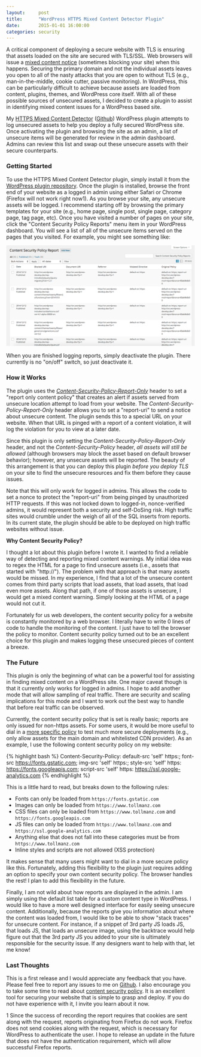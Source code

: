 ```yaml
---
layout:     post
title:      "WordPress HTTPS Mixed Content Detector Plugin"
date:       2015-01-01 16:00:00
categories: security
---
```


A critical component of deploying a secure website with TLS is ensuring that assets loaded on the site are secured with TLS/SSL. Web browsers will issue a [mixed content notice](https://developer.mozilla.org/en-US/docs/Security/MixedContent) (sometimes blocking your site) when this happens. Securing the primary domain and not the individual assets leaves you open to all of the nasty attacks that you are open to without TLS (e.g., man-in-the-middle, cookie cutter, passive monitoring). In WordPress, this can be particularly difficult to achieve because assets are loaded from content, plugins, themes, and WordPress core itself. With all of these possible sources of unsecured assets, I decided to create a plugin to assist in identifying mixed content issues for a WordPress based site.

My [HTTPS Mixed Content Detector](https://wordpress.org/plugins/https-mixed-content-detector/) ([Github](https://github.com/tollmanz/wordpress-https-mixed-content-detector)) WordPress plugin attempts to log unsecured assets to help you deploy a fully secured WordPress site. Once activating the plugin and browsing the site as an admin, a list of unsecure items will be generated for review in the admin dashboard. Admins can review this list and swap out these unsecure assets with their secure counterparts.

### Getting Started

To use the HTTPS Mixed Content Detector plugin, simply install it from the [WordPress plugin repository](https://wordpress.org/plugins/https-mixed-content-detector/). Once the plugin is installed, browse the front end of your website as a logged in admin using either Safari or Chrome (Firefox will not work right now<span class="footnote-article-number">1</span>). As you browse your site, any unsecure assets will be logged. I recommend starting off by browsing the primary templates for your site (e.g., home page, single post, single page, category page, tag page, etc). Once you have visited a number of pages on your site, click the "Content Security Policy Reports" menu item in your WordPress dashboard. You will see a list of all of the unsecure items served on the pages that you visited. For example, you might see something like:

![](/media/images/csp-violations.png "CSP Violations screen")

When you are finished logging reports, simply deactivate the plugin. There currently is no "on/off" switch, so just deactivate it.

### How it Works

The plugin uses the *[Content-Security-Policy-Report-Only](http://w3c.github.io/webappsec/specs/content-security-policy/#iana-content-security-policy-report-only)* header to set a "report only content policy" that creates an alert if assets served from unsecure location attempt to load from your website. The *Content-Security-Policy-Report-Only* header allows you to set a "report-uri" to send a notice about unsecure content. The plugin sends this to a special URL on your website. When that URL is pinged with a report of a content violation, it will log the violation for you to view at a later date.

Since this plugin is only setting the *Content-Security-Policy-Report-Only* header, and not the *Content-Security-Policy* header, *all assets will still be allowed* (although browsers may block the asset based on default browser behavior); however, any unsecure assets will be reported. The beauty of this arrangement is that you can deploy this plugin *before you deploy TLS* on your site to find the unsecure resources and fix them before they cause issues.

Note that this will only work for logged in admins. This allows the code to set a nonce to protect the "report-uri" from being pinged by unauthorized HTTP requests. If this was not locked down to logged-in, nonce-verified admins, it would represent both a security and self-DoSing risk. High traffic sites would crumble under the weigh of all of the SQL inserts from reports. In its current state, the plugin should be able to be deployed on high traffic websites without issue.

**Why Content Security Policy?**

I thought a lot about this plugin before I wrote it. I wanted to find a reliable way of detecting and reporting mixed content warnings. My initial idea was to regex the HTML for a page to find unsecure assets (i.e., assets that started with "http://"). The problem with that approach is that many assets would be missed. In my experience, I find that a lot of the unsecure content comes from third party scripts that load assets, that load assets, that load even more assets. Along that path, if one of those assets is unsecure, I would get a mixed content warning. Simply looking at the HTML of a page would not cut it.

Fortunately for us web developers, the content security policy for a website is constantly monitored by a web browser. I literally have to write 0 lines of code to handle the monitoring of the content. I just have to tell the browser the policy to monitor. Content security policy turned out to be an excellent choice for this plugin and makes logging these unsecured pieces of content a breeze.

### The Future

This plugin is only the beginning of what can be a powerful tool for assisting in finding mixed content on a WordPress site. One major caveat though is that it currently only works for logged in admins. I hope to add another mode that will allow sampling of real traffic. There are security and scaling implications for this mode and I want to work out the best way to handle that before real traffic can be observed.

Currently, the content security policy that is set is really basic; reports are only issued for non-https assets. For some users, it would be more useful to dial in a [more specific policy](http://w3c.github.io/webappsec/specs/content-security-policy/#directives) to test much more secure deployments (e.g., only allow assets for the main domain and whitelisted CDN provider). As an example, I use the following content security policy on my website:

{% highlight bash %}
Content-Security-Policy: default-src 'self' https:; font-src https://fonts.gstatic.com; img-src 'self' https:; style-src 'self' https: https://fonts.googleapis.com; script-src 'self' https: https://ssl.google-analytics.com
{% endhighlight %}

This is a little hard to read, but breaks down to the following rules:

* Fonts can only be loaded from `https://fonts.gstatic.com`
* Images can only be loaded from `https://www.tollmanz.com`
* CSS files can only be loaded from `https://www.tollmanz.com` and `https://fonts.googleapis.com`
* JS files can only be loaded from `https://www.tollmanz.com` and `https://ssl.google-analytics.com`
* Anything else that does not fall into these categories must be from `https://www.tollmanz.com`
* Inline styles and scripts are not allowed (XSS protection)

It makes sense that many users might want to dial in a more secure policy like this. Fortunately, adding this flexibility to the plugin just requires adding an option to specify your own content security policy. The browser handles the rest! I plan to add this flexibility in the future.

Finally, I am not wild about how reports are displayed in the admin. I am simply using the default list table for a custom content type in WordPress. I would like to have a more well designed interface for easily seeing unsecure content. Additionally, because the reports give you information about where the content was loaded from, I would like to be able to show "stack traces" for unsecure content. For instance, if a snippet of 3rd party JS loads JS, that loads JS, that loads an unsecure image, using the backtrace would help figure out that the 3rd party JS you added to your site is ultimately responsible for the security issue. If any designers want to help with that, let me know!

### Last Thoughts

This is a first release and I would appreciate any feedback that you have. Please feel free to report any issues to me on [Github](https://github.com/tollmanz/wordpress-https-mixed-content-detector/issues). I also encourage you to take some time to read about [content security policy](http://www.html5rocks.com/en/tutorials/security/content-security-policy/). It is an excellent tool for securing your website that is simple to grasp and deploy. If you do not have experience with it, I invite you learn about it now.

<p class="footnote"><span class="footnote-footer-number">1</span> Since the success of recording the report requires that cookies are sent along with the request, reports originating from Firefox do not work. Firefox does not send cookies along with the request, which is necessary for WordPress to authenticate the user. I hope to release an update in the future that does not have the authentication requirement, which will allow successful Firefox reports.</p>